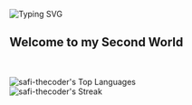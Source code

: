 <img src="https://readme-typing-svg.herokuapp.com?font=Fira+Code&weight=700&pause=1000&color=0024F7&random=false&width=435&lines=Hey%2C+This+is+Safi+from+Pakistan" alt="Typing SVG" /><br>
<h2>Welcome to my Second World</h2><br>

![safi-thecoder's Top Languages](https://github-readme-stats.vercel.app/api/top-langs/?username=safi-thecoder&theme=vue-dark&show_icons=true&hide_border=true&layout=compact) <br>
![safi-thecoder's Streak](https://github-readme-streak-stats.herokuapp.com/?user=safi-thecoder&theme=vue-dark&hide_border=true)
